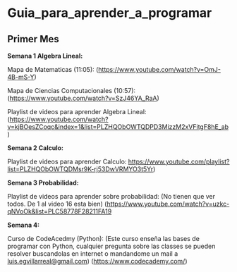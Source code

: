 ﻿# Guia_para_aprender_a_programar

## Primer Mes

**Semana 1 Algebra Lineal:**

Mapa de Matematicas (11:05):
(https://www.youtube.com/watch?v=OmJ-4B-mS-Y)

Mapa de Ciencias Computacionales (10:57): (https://www.youtube.com/watch?v=SzJ46YA_RaA)

Playlist de videos para aprender Algebra Lineal:
(https://www.youtube.com/watch?v=kjBOesZCoqc&index=1&list=PLZHQObOWTQDPD3MizzM2xVFitgF8hE_ab)

**Semana 2 Calculo:**

Playlist de videos para aprender Calculo:
https://www.youtube.com/playlist?list=PLZHQObOWTQDMsr9K-rj53DwVRMYO3t5Yr)

**Semana 3 Probabilidad:**

Playlist de videos para aprender sobre probabilidad:
(No tienen que ver todos. De 1 al video 16 esta bien)
(https://www.youtube.com/watch?v=uzkc-qNVoOk&list=PLC58778F28211FA19

**Semana 4:**

Curso de CodeAcedmy (Python):
(Este curso enseña las bases de programar con Python, cualquier pregunta sobre las classes se pueden resolver buscandolas en internet o mandandome un mail a luis.egvillarreal@gmail.com)
(https://www.codecademy.com/)
